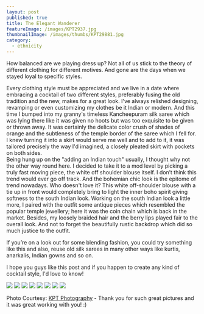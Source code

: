 ```yaml
---
layout: post
published: true
title: The Elegant Wanderer
featureImage: /images/KPT2937.jpg
thumbnailImage: /images/thumbs/KPT29881.jpg
category:
  - ethnicity
---
```


How balanced are we playing dress up?
Not all of us stick to the theory of different clothing for different motives.
And gone are the days when we stayed loyal to specific styles.

Every clothing style must be appreciated and we live in a date where embracing a cocktail of two different styles, preferably fusing the old tradition and the new, makes for a great look.
I've always relished designing, revamping or even customizing my clothes be it Indian or modern.
And this time I bumped into my granny's timeless Kancheepuram silk saree which was lying there like it was given no hoots but was too exquisite to be given or thrown away. It was certainly the delicate color crush of shades of orange and the subtleness of the temple border of the saree which I fell for.
I knew turning it into a skirt would serve me well and to add to it, it was tailored precisely the way I'd imagined, a closely pleated skirt with pockets on both sides.   
Being hung up on the "adding an Indian touch" usually, I thought why not the other way round here.
I decided to take it to a mod level by picking a truly fast moving piece, the white off shoulder blouse itself. I don’t think this trend would ever go off track.
And the bohemian chic look is the epitome of trend nowadays. Who doesn't love it?
This white off-shoulder blouse with a tie up in front would completely bring to light the inner boho spirit giving softness to the south Indian look.
Working on the south Indian look a little more, I paired with the outfit some antique pieces which resembled the popular temple jewellery; here it was the coin chain which is back in the market. Besides, my loosely braided hair and the berry lips played fair to the overall look. 
And not to forget the beautifully rustic backdrop which did so much justice to the outfit.

If you’re on a look out for some blending fashion, you could try something like this and also, reuse old silk sarees in many other ways like kurtis, anarkalis, Indian gowns and so on. 

I hope you guys like this post and if you happen to create any kind of cocktail style, I'd love to know! 

![]({{site.baseurl}}/images/KPT2988.jpg)
![]({{site.baseurl}}/images/KPT2928.jpg)
![]({{site.baseurl}}/images/KPT2948.jpg)
![]({{site.baseurl}}/images/KPT2953.jpg)
![]({{site.baseurl}}/images/KPT2997.jpg)
![]({{site.baseurl}}/images/KPT2941.jpg)
![]({{site.baseurl}}/images/KPT2975.jpg)
![]({{site.baseurl}}/images/KPT2977.jpg)


Photo Courtesy:    [KPT Photography](https://www.instagram.com/kptphotography/) - Thank you for such great pictures and it was great working with you! :)
